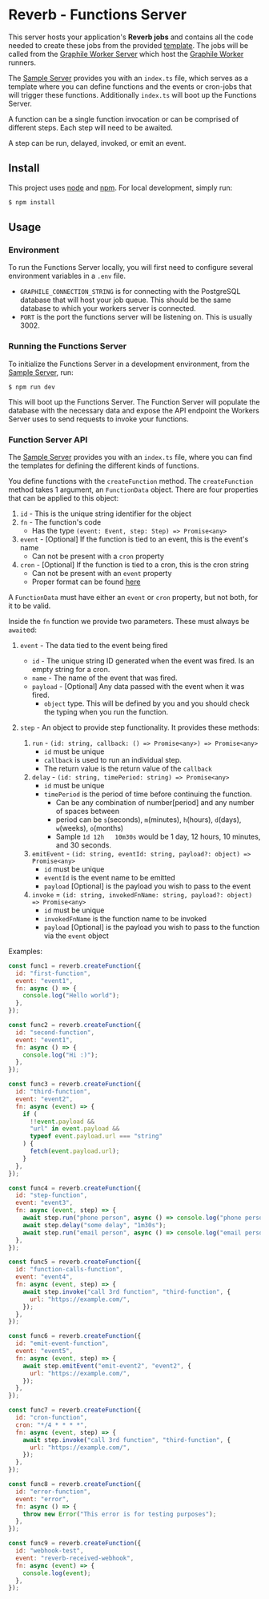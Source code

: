 # Reverb - Functions Server

This server hosts your application's **Reverb jobs** and contains all the code needed to create these jobs from the provided [template](https://github.com/reverb-app/reverb/blob/main/sample/src/index.ts). The jobs will be called from the [Graphile Worker Server](https://github.com/reverb-app/reverb/tree/main/workers) which host the [Graphile Worker](https://worker.graphile.org/) runners.

The [Sample Server](https://github.com/reverb-app/reverb/blob/main/sample) provides you with an `index.ts` file, which serves as a template where you can define functions and the events or cron-jobs that will trigger these functions. Additionally `index.ts` will boot up the Functions Server.

A function can be a single function invocation or can be comprised of different steps. Each step will need to be awaited.

A step can be run, delayed, invoked, or emit an event.

## Install

This project uses [node](http://nodejs.org/) and [npm](https://www.npmjs.com/). For local development, simply run:

```sh
$ npm install
```

## Usage

### Environment

To run the Functions Server locally, you will first need to configure several environment variables in a `.env` file.

- `GRAPHILE_CONNECTION_STRING` is for connecting with the PostgreSQL database that will host your job queue. This should be the same database to which your workers server is connected.
- `PORT` is the port the functions server will be listening on. This is usually 3002.

### Running the Functions Server

To initialize the Functions Server in a development environment, from the [Sample Server](https://github.com/reverb-app/reverb/blob/main/sample), run:

```
$ npm run dev
```

This will boot up the Functions Server. The Function Server will populate the database with the necessary data and expose the API endpoint the Workers Server uses to send requests to invoke your functions.

### Function Server API

The [Sample Server](https://github.com/reverb-app/reverb/blob/main/sample) provides you with an `index.ts` file, where you can find the templates for defining the different kinds of functions.

You define functions with the `createFunction` method. The `createFunction` method takes 1 argument, an `FunctionData` object. There are four properties that can be applied to this object:

1. `id` - This is the unique string identifier for the object
2. `fn` - The function's code
   - Has the type `(event: Event, step: Step) => Promise<any>`
3. `event` - [Optional] If the function is tied to an event, this is the event's name
   - Can not be present with a `cron` property
4. `cron` - [Optional] If the function is tied to a cron, this is the cron string
   - Can not be present with an `event` property
   - Proper format can be found [here](https://worker.graphile.org/docs/cron#crontab-format)

A `FunctionData` must have either an `event` or `cron` property, but not both, for it to be valid.

Inside the `fn` function we provide two parameters. These must always be `await`ed:

1. `event` - The data tied to the event being fired

   - `id` - The unique string ID generated when the event was fired. Is an empty string for a cron.
   - `name` - The name of the event that was fired.
   - `payload` - [Optional] Any data passed with the event when it was fired.
     - `object` type. This will be defined by you and you should check the typing when you run the function.

2. `step` - An object to provide step functionality. It provides these methods:
   1. `run` - `(id: string, callback: () => Promise<any>) => Promise<any>`
      - `id` must be unique
      - `callback` is used to run an individual step.
      - The return value is the return value of the `callback`
   2. `delay` - `(id: string, timePeriod: string) => Promise<any>`
      - `id` must be unique
      - `timePeriod` is the period of time before continuing the function.
        - Can be any combination of number[period] and any number of spaces between
        - period can be `s`(seconds), `m`(minutes), `h`(hours), `d`(days), `w`(weeks), `o`(months)
        - Sample `1d 12h   10m30s` would be 1 day, 12 hours, 10 minutes, and 30 seconds.
   3. `emitEvent` - `(id: string, eventId: string, payload?: object) => Promise<any>`
      - `id` must be unique
      - `eventId` is the event name to be emitted
      - `payload` [Optional] is the payload you wish to pass to the event
   4. `invoke` = `(id: string, invokedFnName: string, payload?: object) => Promise<any>`
      - `id` must be unique
      - `invokedFnName` is the function name to be invoked
      - `payload` [Optional] is the payload you wish to pass to the function via the `event` object

Examples:

```js
const func1 = reverb.createFunction({
  id: "first-function",
  event: "event1",
  fn: async () => {
    console.log("Hello world");
  },
});

const func2 = reverb.createFunction({
  id: "second-function",
  event: "event1",
  fn: async () => {
    console.log("Hi :)");
  },
});

const func3 = reverb.createFunction({
  id: "third-function",
  event: "event2",
  fn: async (event) => {
    if (
      !!event.payload &&
      "url" in event.payload &&
      typeof event.payload.url === "string"
    ) {
      fetch(event.payload.url);
    }
  },
});

const func4 = reverb.createFunction({
  id: "step-function",
  event: "event3",
  fn: async (event, step) => {
    await step.run("phone person", async () => console.log("phone person"));
    await step.delay("some delay", "1m30s");
    await step.run("email person", async () => console.log("email person"));
  },
});

const func5 = reverb.createFunction({
  id: "function-calls-function",
  event: "event4",
  fn: async (event, step) => {
    await step.invoke("call 3rd function", "third-function", {
      url: "https://example.com/",
    });
  },
});

const func6 = reverb.createFunction({
  id: "emit-event-function",
  event: "event5",
  fn: async (event, step) => {
    await step.emitEvent("emit-event2", "event2", {
      url: "https://example.com/",
    });
  },
});

const func7 = reverb.createFunction({
  id: "cron-function",
  cron: "*/4 * * * *",
  fn: async (event, step) => {
    await step.invoke("call 3rd function", "third-function", {
      url: "https://example.com/",
    });
  },
});

const func8 = reverb.createFunction({
  id: "error-function",
  event: "error",
  fn: async () => {
    throw new Error("This error is for testing purposes");
  },
});

const func9 = reverb.createFunction({
  id: "webhook-test",
  event: "reverb-received-webhook",
  fn: async (event) => {
    console.log(event);
  },
});
```
